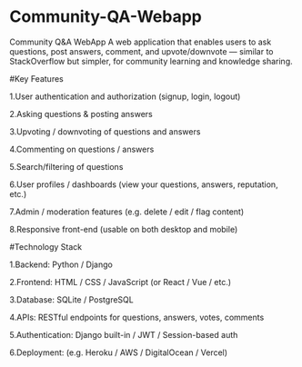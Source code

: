 # Community-QA-Webapp
Community Q&amp;A WebApp  A web application that enables users to ask questions, post answers, comment, and upvote/downvote — similar to StackOverflow but simpler, for community learning and knowledge sharing.

#Key Features

1.User authentication and authorization (signup, login, logout)

2.Asking questions & posting answers

3.Upvoting / downvoting of questions and answers

4.Commenting on questions / answers

5.Search/filtering of questions

6.User profiles / dashboards (view your questions, answers, reputation, etc.)

7.Admin / moderation features (e.g. delete / edit / flag content)

8.Responsive front-end (usable on both desktop and mobile)

#Technology Stack

1.Backend: Python / Django

2.Frontend: HTML / CSS / JavaScript (or React / Vue / etc.)

3.Database: SQLite / PostgreSQL 

4.APIs: RESTful endpoints for questions, answers, votes, comments

5.Authentication: Django built-in / JWT / Session-based auth

6.Deployment: (e.g. Heroku / AWS / DigitalOcean / Vercel)

